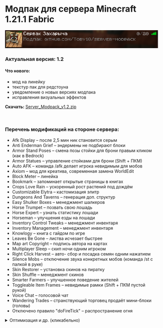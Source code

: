 # Модпак для сервера Minecraft 1.21.1 Fabric
![](/server-card.png)

### Актуальная версия: 1.2

#### Что нового:
- мод на линейку
- текстур пак для редстоуна
- уведомление о новых версиях модпака
- исправления визуальных эффектов

**Скачать:** [Server_Modpack_v1.2.zip](https://github.com/Toby10/server-modpack/releases/download/v1.2/Server_Modpack_v1.2.zip)
</br></br></br>

### Перечень модификаций на стороне сервера:
- Afk Display – после 2,5 мин ник становится серым
- Anti Enderman Grief – эндермены не подбирают блоки
- Armor Stand Poses – смена позы стойки для брони правым кликом (как в Bedrock)
- Armor Statues – управление стойками для брони (Shift + ПКМ)
- Auto AFK – команда /afk делает игрока невидимым для мобов
- Axiom – мод для креатива, современная замена WorldEdit
- Block Meter – линейка
- Bookmark – запоминает открытые страницы в книгах
- Crops Love Rain – ускоренный рост растений под дождём
- Customizable Elytra – кастомизация элитр
- Dungeons And Taverns – генерация доп. структур
- Easy Shulker Boxes – менеджмент шалкеров
- Horse Trumpet – позвать свою лошадь
- Horse Expert – узнать статистику лошади
- Horseman – улучшения езды на лошади
- Inventory Control Tweaks – менеджмент инвентаря
- Inventory Management – менеджмент инвентаря
- Knowlogy – книга с гайдом по игре
- Leaves Be Gone – листва исчезает быстрее
- Map art Copyright – подпись автора на картах
- Multiplayer Sleep – скип ночи одним игроком
- Right Click Harvest – авто- сбор и посадка семян одним нажатием
- Silence Mobs – отключение звука конкретных мобов (команда /st с палкой в руке)
- Skin Restorer – установка скинов на пиратку
- Skin Shuffle – менеджмент скинов
- Smarter Farmers – улучшенное поведение жителей
- Toggleable Item Frames – невидимые рамки (Shift + ПКМ пустой рукой)
- Voice Chat – голосовой чат
- Wandering Trades – странствующий торговец продаёт мини-блоки (головы)
- Отключено правило "doFireTick" – распространение огня

<details><summary>Оптимизация и др. (кликабельно)</summary>

<ul>
  <li>Alternate Current – оптимизация редстоуна</li>
  <li>AltX – логгирование IP адресов (т.к. сервер пиратский)</li>
  <li>Clumps – оптимизация сфер опыта</li>
  <li>Easy Auth – пароль для входа на сервер</li>
  <li>Krypton – оптимизация сервера</li>
  <li>Let Me Despawn – разрешает деспаун мобов с предметами</li>
  <li>Lithium – общая оптимизация</li>
  <li>ModernFix – общая оптимизация</li>
  <li>Noisium – оптимизация генерации мира</li>
  <li>Spark – диагностика сервера</li>
  <li>TT20 – имитация отсутствия лагов на сервере</li>
</ul>  

 </details>

